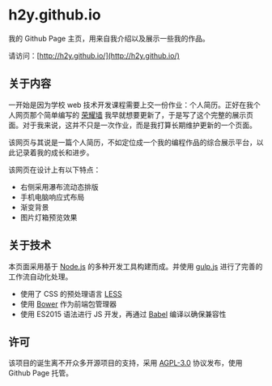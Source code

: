 # h2y.github.io

我的 Github Page 主页，用来自我介绍以及展示一些我的作品。

请访问：[http://h2y.github.io/](http://h2y.github.io/)

## 关于内容

一开始是因为学校 web 技术开发课程需要上交一份作业：个人简历。正好在我个人网页那个简单编写的 [荣耀墙](https://hzy.pw/honours) 我早就想要更新了，于是写了这个完整的展示页面。对于我来说，这并不只是一次作业，而是我打算长期维护更新的一个页面。

该网页与其说是一篇个人简历，不如定位成一个我的编程作品的综合展示平台，以此记录着我的成长和进步。

该网页在设计上有以下特点：

- 右侧采用瀑布流动态排版
- 手机电脑响应式布局
- 渐变背景
- 图片灯箱预览效果

## 关于技术

本页面采用基于 [Node.js](https://nodejs.org) 的多种开发工具构建而成。并使用 [gulp.js](http://gulpjs.com/) 进行了完善的工作流自动化处理。

- 使用了 CSS 的预处理语言 [LESS](http://lesscss.org/)
- 使用 [Bower](https://bower.io/) 作为前端包管理器
- 使用 ES2015 语法进行 JS 开发，再通过 [Babel](https://babeljs.io/) 编译以确保兼容性

## 许可

该项目的诞生离不开众多开源项目的支持，采用 [AGPL-3.0](https://www.gnu.org/licenses/agpl-3.0.html) 协议发布，使用 Github Page 托管。
